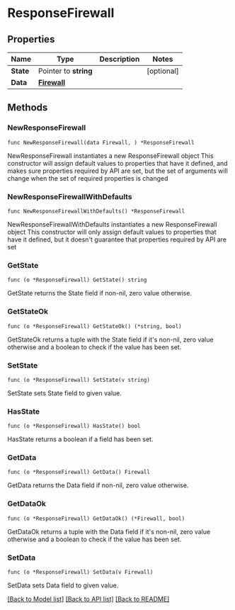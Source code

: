 # ResponseFirewall

## Properties

Name | Type | Description | Notes
------------ | ------------- | ------------- | -------------
**State** | Pointer to **string** |  | [optional] 
**Data** | [**Firewall**](Firewall.md) |  | 

## Methods

### NewResponseFirewall

`func NewResponseFirewall(data Firewall, ) *ResponseFirewall`

NewResponseFirewall instantiates a new ResponseFirewall object
This constructor will assign default values to properties that have it defined,
and makes sure properties required by API are set, but the set of arguments
will change when the set of required properties is changed

### NewResponseFirewallWithDefaults

`func NewResponseFirewallWithDefaults() *ResponseFirewall`

NewResponseFirewallWithDefaults instantiates a new ResponseFirewall object
This constructor will only assign default values to properties that have it defined,
but it doesn't guarantee that properties required by API are set

### GetState

`func (o *ResponseFirewall) GetState() string`

GetState returns the State field if non-nil, zero value otherwise.

### GetStateOk

`func (o *ResponseFirewall) GetStateOk() (*string, bool)`

GetStateOk returns a tuple with the State field if it's non-nil, zero value otherwise
and a boolean to check if the value has been set.

### SetState

`func (o *ResponseFirewall) SetState(v string)`

SetState sets State field to given value.

### HasState

`func (o *ResponseFirewall) HasState() bool`

HasState returns a boolean if a field has been set.

### GetData

`func (o *ResponseFirewall) GetData() Firewall`

GetData returns the Data field if non-nil, zero value otherwise.

### GetDataOk

`func (o *ResponseFirewall) GetDataOk() (*Firewall, bool)`

GetDataOk returns a tuple with the Data field if it's non-nil, zero value otherwise
and a boolean to check if the value has been set.

### SetData

`func (o *ResponseFirewall) SetData(v Firewall)`

SetData sets Data field to given value.



[[Back to Model list]](../README.md#documentation-for-models) [[Back to API list]](../README.md#documentation-for-api-endpoints) [[Back to README]](../README.md)


